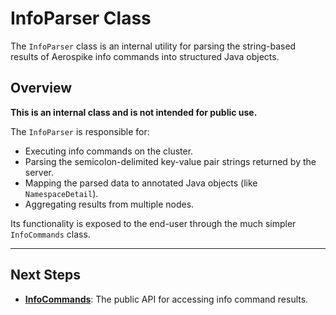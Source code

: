 # InfoParser Class

The `InfoParser` class is an internal utility for parsing the string-based results of Aerospike info commands into structured Java objects.

## Overview

**This is an internal class and is not intended for public use.**

The `InfoParser` is responsible for:
- Executing info commands on the cluster.
- Parsing the semicolon-delimited key-value pair strings returned by the server.
- Mapping the parsed data to annotated Java objects (like `NamespaceDetail`).
- Aggregating results from multiple nodes.

Its functionality is exposed to the end-user through the much simpler `InfoCommands` class.

---

## Next Steps

- **[InfoCommands](./info-commands.md)**: The public API for accessing info command results.
